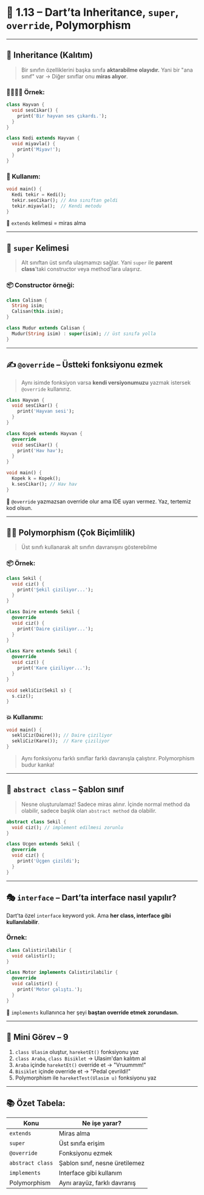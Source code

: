 

# 🧬 1.13 – Dart’ta Inheritance, `super`, `override`, Polymorphism

---

## 👑 **Inheritance (Kalıtım)**

> Bir sınıfın özelliklerini başka sınıfa **aktarabilme olayıdır.**
> Yani bir "ana sınıf" var → Diğer sınıflar onu **miras alıyor**.

### 👨‍👩‍👧‍👦 Örnek:

```dart
class Hayvan {
  void sesCikar() {
    print('Bir hayvan ses çıkardı.');
  }
}

class Kedi extends Hayvan {
  void miyavla() {
    print('Miyav!');
  }
}
```

### 🧪 Kullanım:

```dart
void main() {
  Kedi tekir = Kedi();
  tekir.sesCikar(); // Ana sınıftan geldi
  tekir.miyavla();  // Kendi metodu
}
```

🎯 `extends` kelimesi = miras alma

---

## 🚀 `super` Kelimesi

> Alt sınıftan üst sınıfa ulaşmamızı sağlar.
> Yani `super` ile **parent class**'taki constructor veya method'lara ulaşırız.

### 📦 Constructor örneği:

```dart
class Calisan {
  String isim;
  Calisan(this.isim);
}

class Mudur extends Calisan {
  Mudur(String isim) : super(isim); // üst sınıfa yolla
}
```

---

## ✍️ `@override` – Üstteki fonksiyonu ezmek

> Aynı isimde fonksiyon varsa **kendi versiyonumuzu** yazmak istersek `@override` kullanırız.

```dart
class Hayvan {
  void sesCikar() {
    print('Hayvan sesi');
  }
}

class Kopek extends Hayvan {
  @override
  void sesCikar() {
    print('Hav hav');
  }
}
```

```dart
void main() {
  Kopek k = Kopek();
  k.sesCikar(); // Hav hav
}
```

🎯 `@override` yazmazsan override olur ama IDE uyarı vermez. Yaz, tertemiz kod olsun.

---

## 🧛‍♂️ Polymorphism (Çok Biçimlilik)

> Üst sınıfı kullanarak alt sınıfın davranışını gösterebilme

### 📦 Örnek:

```dart
class Sekil {
  void ciz() {
    print('Şekil çiziliyor...');
  }
}

class Daire extends Sekil {
  @override
  void ciz() {
    print('Daire çiziliyor...');
  }
}

class Kare extends Sekil {
  @override
  void ciz() {
    print('Kare çiziliyor...');
  }
}

void sekliCiz(Sekil s) {
  s.ciz();
}
```

### 💥 Kullanımı:

```dart
void main() {
  sekliCiz(Daire()); // Daire çiziliyor
  sekliCiz(Kare());  // Kare çiziliyor
}
```

> Aynı fonksiyonu farklı sınıflar farklı davranışla çalıştırır. Polymorphism budur kanka!

---

## 👻 `abstract class` – Şablon sınıf

> Nesne oluşturulamaz! Sadece miras alınır.
> İçinde normal method da olabilir, sadece başlık olan `abstract method` da olabilir.

```dart
abstract class Sekil {
  void ciz(); // implement edilmesi zorunlu
}

class Ucgen extends Sekil {
  @override
  void ciz() {
    print('Üçgen çizildi');
  }
}
```

---

## 🎭 `interface` – Dart’ta interface nasıl yapılır?

Dart’ta özel `interface` keyword yok.
Ama **her class, interface gibi kullanılabilir**.

### Örnek:

```dart
class Calistirilabilir {
  void calistir();
}

class Motor implements Calistirilabilir {
  @override
  void calistir() {
    print('Motor çalıştı.');
  }
}
```

🎯 `implements` kullanınca her şeyi **baştan override etmek zorundasın.**

---

## 🧪 Mini Görev – 9

1. `class Ulasim` oluştur, `hareketEt()` fonksiyonu yaz
2. `class Araba`, `class Bisiklet` → Ulasim'dan kalıtım al
3. `Araba` içinde `hareketEt()` override et → "Vruummm!"
4. `Bisiklet` içinde override et → "Pedal çevrildi!"
5. Polymorphism ile `hareketTest(Ulasim u)` fonksiyonu yaz

---

## 📚 Özet Tabela:

| Konu             | Ne işe yarar?                  |
| ---------------- | ------------------------------ |
| `extends`        | Miras alma                     |
| `super`          | Üst sınıfa erişim              |
| `@override`      | Fonksiyonu ezmek               |
| `abstract class` | Şablon sınıf, nesne üretilemez |
| `implements`     | Interface gibi kullanım        |
| Polymorphism     | Aynı arayüz, farklı davranış   |

